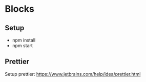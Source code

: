 # Blocks

## Setup
- npm install
- npm start

## Prettier
Setup prettier: https://www.jetbrains.com/help/idea/prettier.html